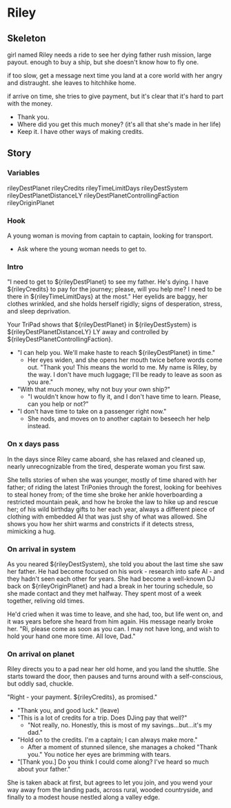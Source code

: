 # Riley

## Skeleton

girl named Riley needs a ride to see her dying father
rush mission, large payout. enough to buy a ship, but she doesn't know how to fly one.

if too slow, get a message next time you land at a core world with her angry and distraught. she leaves to hitchhike home.

if arrive on time, she tries to give payment, but it's clear that it's hard to part with the money.
- Thank you.
- Where did you get this much money? (it's all that she's made in her life)
- Keep it. I have other ways of making credits.

## Story

### Variables

rileyDestPlanet
rileyCredits
rileyTimeLimitDays
rileyDestSystem
rileyDestPlanetDistanceLY
rileyDestPlanetControllingFaction
rileyOriginPlanet

### Hook

A young woman is moving from captain to captain, looking for transport.

- Ask where the young woman needs to get to.

### Intro

"I need to get to ${rileyDestPlanet} to see my father. He's dying. I have ${rileyCredits} to pay for the journey; please, will you help me? I need to be there in ${rileyTimeLimitDays} at the most." Her eyelids are baggy, her clothes wrinkled, and she holds herself rigidly; signs of desperation, stress, and sleep deprivation.

Your TriPad shows that ${rileyDestPlanet} in ${rileyDestSystem} is ${rileyDestPlanetDistanceLY} LY away and controlled by ${rileyDestPlanetControllingFaction}.

- "I can help you. We'll make haste to reach ${rileyDestPlanet} in time."
  - Her eyes widen, and she opens her mouth twice before words come out. "Thank you! This means the world to me. My name is Riley, by the way. I don't have much luggage; I'll be ready to leave as soon as you are."
- "With that much money, why not buy your own ship?"
  - "I wouldn't know how to fly it, and I don't have time to learn. Please, can you help or not?"
- "I don't have time to take on a passenger right now."
  - She nods, and moves on to another captain to beseech her help instead.

### On x days pass

In the days since Riley came aboard, she has relaxed and cleaned up, nearly unrecognizable from the tired, desperate woman you first saw.

She tells stories of when she was younger, mostly of time shared with her father; of riding the latest TriPonies through the forest, looking for beehives to steal honey from; of the time she broke her ankle hoverboarding a restricted mountain peak, and how he broke the law to hike up and rescue her; of his wild birthday gifts to her each year, always a different piece of clothing with embedded AI that was just shy of what was allowed. She shows you how her shirt warms and constricts if it detects stress, mimicking a hug.


### On arrival in system

As you neared ${rileyDestSystem}, she told you about the last time she saw her father. He had become focused on his work - research into safe AI - and they hadn't seen each other for years. She had become a well-known DJ back on ${rileyOriginPlanet} and had a break in her touring schedule, so she made contact and they met halfway. They spent most of a week together, reliving old times.

He'd cried when it was time to leave, and she had, too, but life went on, and it was years before she heard from him again. His message nearly broke her. "Ri, please come as soon as you can. I may not have long, and wish to hold your hand one more time. All love, Dad."


### On arrival on planet

Riley directs you to a pad near her old home, and you land the shuttle. She starts toward the door, then pauses and turns around with a self-conscious, but oddly sad, chuckle.

"Right - your payment. ${rileyCredits}, as promised."

- "Thank you, and good luck." (leave)
- "This is a lot of credits for a trip. Does DJing pay that well?"
  - "Not really, no. Honestly, this is most of my savings...but...it's my dad."
- "Hold on to the credits. I'm a captain; I can always make more."
  - After a moment of stunned silence, she manages a choked "Thank you." You notice her eyes are brimming with tears. 
- "[Thank you.] Do you think I could come along? I've heard so much about your father."

She is taken aback at first, but agrees to let you join, and you wend your way away from the landing pads, across rural, wooded countryside, and finally to a modest house nestled along a valley edge.